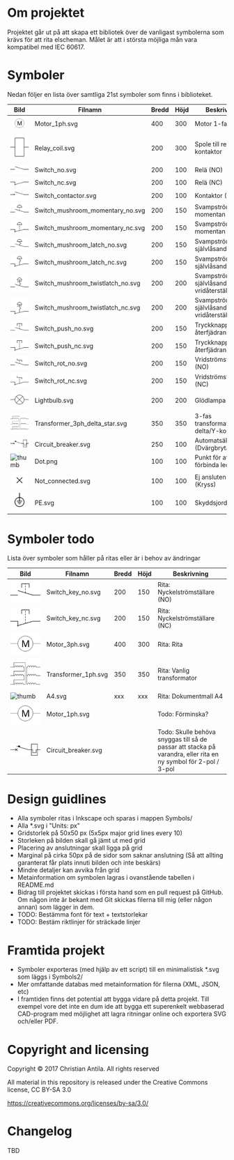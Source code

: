 Om projektet
============
Projektet går ut på att skapa ett bibliotek över de vanligast symbolerna som krävs för att rita elscheman. Målet är att i största möjliga mån vara kompatibel med IEC 60617.



Symboler
========
Nedan följer en lista över samtliga 21st symboler som finns i biblioteket.

Bild                                                | Filnamn                           | Bredd | Höjd | Beskrivning
----------------------------------------------------|-----------------------------------|-------|------|----------------------------
![thumb](Symbols/Motor_1ph.svg)                     | Motor_1ph.svg                     |   400 |  300 | Motor 1-fas
![thumb](Symbols/Relay_coil.svg)                    | Relay_coil.svg                    |   200 |  300 | Spole till relä / kontaktor
![thumb](Symbols/Switch_no.svg)                     | Switch_no.svg                     |   200 |  100 | Relä (NO)
![thumb](Symbols/Switch_nc.svg)                     | Switch_nc.svg                     |   200 |  100 | Relä (NC)
![thumb](Symbols/Switch_contactor.svg)              | Switch_contactor.svg              |   200 |  100 | Kontaktor (NO)
![thumb](Symbols/Switch_mushroom_momentary_no.svg)  | Switch_mushroom_momentary_no.svg  |   200 |  150 | Svampströmbrytare momentan (NO)
![thumb](Symbols/Switch_mushroom_momentary_nc.svg)  | Switch_mushroom_momentary_nc.svg  |   200 |  150 | Svampströmbrytare momentan (NC)
![thumb](Symbols/Switch_mushroom_latch_no.svg)      | Switch_mushroom_latch_no.svg      |   200 |  150 | Svampströmbrytare självlåsande
![thumb](Symbols/Switch_mushroom_latch_nc.svg)      | Switch_mushroom_latch_nc.svg      |   200 |  150 | Svampströmbrytare självlåsande
![thumb](Symbols/Switch_mushroom_twistlatch_no.svg) | Switch_mushroom_twistlatch_no.svg |   200 |  200 | Svampströmbrytare självlåsande med vridåterställning
![thumb](Symbols/Switch_mushroom_twistlatch_nc.svg) | Switch_mushroom_twistlatch_nc.svg |   200 |  200 | Svampströmbrytare självlåsande med vridåterställning
![thumb](Symbols/Switch_push_no.svg)                | Switch_push_no.svg                |   200 |  150 | Tryckknapp återfjädrande (NO)
![thumb](Symbols/Switch_push_nc.svg)                | Switch_push_nc.svg                |   200 |  150 | Tryckknapp återfjädrande (NC)
![thumb](Symbols/Switch_rot_no.svg)                 | Switch_rot_no.svg                 |   200 |  150 | Vridströmställare (NO)
![thumb](Symbols/Switch_rot_nc.svg)                 | Switch_rot_nc.svg                 |   200 |  150 | Vridströmställare (NC)
![thumb](Symbols/Lightbulb.svg)                     | Lightbulb.svg                     |   200 |  200 | Glödlampa
![thumb](Symbols/Transformer_3ph_delta_star.svg)    | Transformer_3ph_delta_star.svg    |   350 |  350 | 3-fas transformator delta/Y-kopplad
![thumb](Symbols/Circuit_breaker.svg)               | Circuit_breaker.svg               |   250 |  100 | Automatsäkring (Dvärgbrytare)
![thumb](Symbols/Dot.png)                           | Dot.png                           |   100 |  100 | Punkt för att förbinda ledningar
![thumb](Symbols/Not_connected.svg)                 | Not_connected.svg                 |   100 |  100 | Ej ansluten ledare (Kryss)
![thumb](Symbols/PE.svg)                            | PE.svg                            |   100 |  100 | Skyddsjord



Symboler todo
=============
Lista över symboler som håller på ritas eller är i behov av ändringar

Bild                                                | Filnamn                           | Bredd | Höjd | Beskrivning
----------------------------------------------------|-----------------------------------|-------|------|----------------------------
![thumb](Symbols/Switch_key_no.svg)                 | Switch_key_no.svg                 |   200 |  150 | Rita: Nyckelströmställare (NO)
![thumb](Symbols/Switch_key_nc.svg)                 | Switch_key_nc.svg                 |   200 |  150 | Rita: Nyckelströmställare (NC)
![thumb](Symbols/Motor_3ph.svg)                     | Motor_3ph.svg                     |   400 |  300 | Rita: Rita
![thumb](Symbols/Transformer_1ph.svg)               | Transformer_1ph.svg               |   350 |  350 | Rita: Vanlig transformator
![thumb](Symbols/A4.svg)                            | A4.svg                            |   xxx |  xxx | Rita: Dokumentmall A4
![thumb](Symbols/Motor_1ph.svg)                     | Motor_1ph.svg                     |       |      | Todo: Förminska?
![thumb](Symbols/Circuit_breaker.svg)               | Circuit_breaker.svg               |       |      | Todo: Skulle behöva snyggas till så de passar att stacka på varandra, eller rita en ny symbol för 2-pol / 3-pol



Design guidlines
================
* Alla symboler ritas i Inkscape och sparas i mappen Symbols/
* Alla *.svg i "Units: px"
* Gridstorlek på 50x50 px (5x5px major grid lines every 10)
* Storleken på bilden skall gå jämt ut med grid
* Placering av anslutningar skall ligga på grid
* Marginal på cirka 50px på de sidor som saknar anslutning (Så att allting garanterat får plats innuti bilden och inte beskärs)
* Mindre detaljer kan avvika från grid
* Metainformation om symbolen lagras i ovanstående tabellen i README.md
* Bidrag till projektet skickas i första hand som en pull request på GitHub. Om någon inte är bekant med Git skickas filerna till mig (eller någon annan) som lägger in dem.
* TODO: Bestämma font för text + textstorlekar
* TODO: Bestäm riktlinjer för sträckade linjer



Framtida projekt
================
* Symboler exporteras (med hjälp av ett script) till en minimalistisk *.svg som läggs i Symbols2/
* Mer omfattande databas med metainformation för filerna (XML, JSON, etc)
* I framtiden finns det potential att bygga vidare på detta projekt. Till exempel vore det inte en dum ide att bygga ett superenkelt webbaserad CAD-program med möjlighet att lagra ritningar online och exportera SVG och/eller PDF.



Copyright and licensing
=======================
Copyright © 2017 Christian Antila. All rights reserved

All material in this repository is released under the Creative Commons license, CC BY-SA 3.0

https://creativecommons.org/licenses/by-sa/3.0/



Changelog
=========
TBD